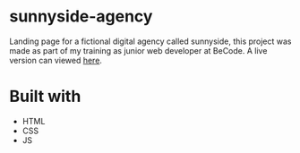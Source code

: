 # sunnyside-agency
Landing page for a fictional digital agency called sunnyside, this project was made as part of my training as junior web developer at BeCode.
A live version can viewed [here](https://voltsn.github.io/sunnyside-agency/).

# Built with
- HTML
- CSS
- JS
